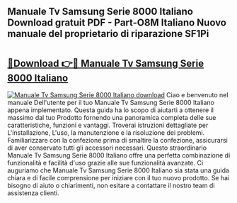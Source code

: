 ## Manuale Tv Samsung Serie 8000 Italiano Download gratuit PDF - Part-O8M Italiano Nuovo manuale del proprietario di riparazione SF1Pi

# <h2><a href="http://df93r6p.blite.top/?on=Manuale+Tv+Samsung+Serie+8000+Italiano">🔗Download 👉🔴 Manuale Tv Samsung Serie 8000 Italiano</a></h2>

[![Manuale Tv Samsung Serie 8000 Italiano download](https://i.imgur.com/lujVjoI.png)](http://df93r6p.blite.top/?on=Manuale+Tv+Samsung+Serie+8000+Italiano)
Ciao e benvenuto nel manuale Dell'utente per il tuo Manuale Tv Samsung Serie 8000 Italiano appena implementato. Questa guida ha lo scopo di aiutarti a ottenere il massimo dal tuo Prodotto fornendo una panoramica completa delle sue caratteristiche, funzioni e vantaggi. Troverai istruzioni dettagliate per L'installazione, L'uso, la manutenzione e la risoluzione dei problemi. Familiarizzare con la confezione prima di smaltire la confezione, assicurarsi di aver conservato tutti gli accessori necessari. Questo straordinario Manuale Tv Samsung Serie 8000 Italiano offre una perfetta combinazione di funzionalità e facilità d'uso grazie alle sue funzionalità avanzate. Ci auguriamo che Manuale Tv Samsung Serie 8000 Italiano sia stata una guida chiara e di facile comprensione per iniziare con il tuo nuovo prodotto. Se hai bisogno di aiuto o chiarimenti, non esitare a contattare il nostro team di assistenza clienti.
